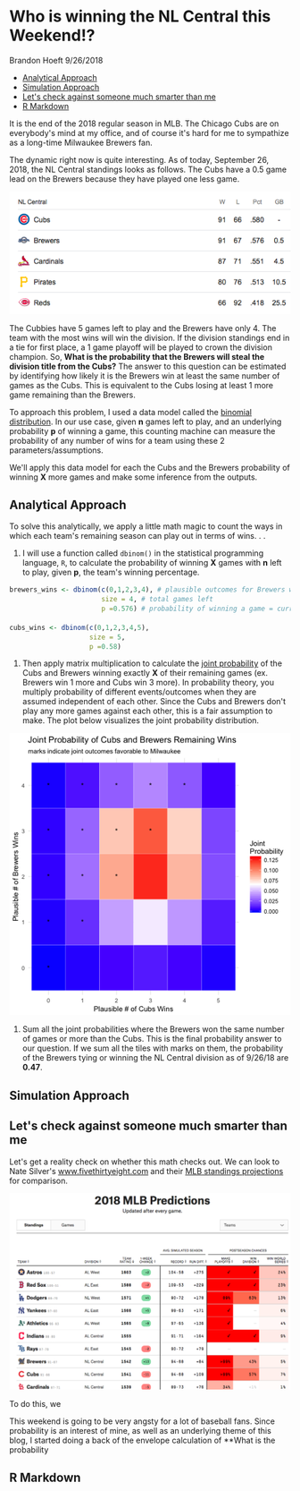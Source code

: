 Who is winning the NL Central this Weekend!?
================
Brandon Hoeft
9/26/2018

-   [Analytical Approach](#analytical-approach)
-   [Simulation Approach](#simulation-approach)
-   [Let's check against someone much smarter than me](#lets-check-against-someone-much-smarter-than-me)
-   [R Markdown](#r-markdown)

It is the end of the 2018 regular season in MLB. The Chicago Cubs are on everybody's mind at my office, and of course it's hard for me to sympathize as a long-time Milwaukee Brewers fan.

The dynamic right now is quite interesting. As of today, September 26, 2018, the NL Central standings looks as follows. The Cubs have a 0.5 game lead on the Brewers because they have played one less game.

![](./images/standings_9_26_2018.png)

The Cubbies have 5 games left to play and the Brewers have only 4. The team with the most wins will win the division. If the division standings end in a tie for first place, a 1 game playoff will be played to crown the division champion. So, **What is the probability that the Brewers will steal the division title from the Cubs?** The answer to this question can be estimated by identifying how likely it is the Brewers win at least the same number of games as the Cubs. This is equivalent to the Cubs losing at least 1 more game remaining than the Brewers.

To approach this problem, I used a data model called the [binomial distribution](https://en.wikipedia.org/wiki/Binomial_distribution). In our use case, given **n** games left to play, and an underlying probability **p** of winning a game, this counting machine can measure the probability of any number of wins for a team using these 2 parameters/assumptions.

We'll apply this data model for each the Cubs and the Brewers probability of winning **X** more games and make some inference from the outputs.

Analytical Approach
-------------------

To solve this analytically, we apply a little math magic to count the ways in which each team's remaining season can play out in terms of wins. . .

1.  I will use a function called `dbinom()` in the statistical programming language, `R`, to calculate the probability of winning **X** games with **n** left to play, given **p**, the team's winning percentage.

``` r
brewers_wins <- dbinom(c(0,1,2,3,4), # plausible outcomes for Brewers wins
                       size = 4, # total games left
                       p =0.576) # probability of winning a game = current win %

cubs_wins <- dbinom(c(0,1,2,3,4,5),
                    size = 5, 
                    p =0.58)
```

1.  Then apply matrix multiplication to calculate the [joint probability](http://www.statisticshowto.com/joint-probability-distribution/) of the Cubs and Brewers winning exactly **X** of their remaining games (ex. Brewers win 1 more and Cubs win 3 more). In probability theory, you multiply probability of different events/outcomes when they are assumed independent of each other. Since the Cubs and Brewers don't play any more games against each other, this is a fair assumption to make. The plot below visualizes the joint probability distribution.

![](who_is_winning_the_nl_central_files/figure-markdown_github/unnamed-chunk-3-1.png)

1.  Sum all the joint probabilities where the Brewers won the same number of games or more than the Cubs. This is the final probability answer to our question. If we sum all the tiles with marks on them, the probability of the Brewers tying or winning the NL Central division as of 9/26/18 are **0.47**.

Simulation Approach
-------------------

Let's check against someone much smarter than me
------------------------------------------------

Let's get a reality check on whether this math checks out. We can look to Nate Silver's www.fivethirtyeight.com and their [MLB standings projections](https://projects.fivethirtyeight.com/2018-mlb-predictions/?ex_cid=rrpromo) for comparison.

![](./images/538_mlb_projections_9_26_2018.png)

To do this, we

This weekend is going to be very angsty for a lot of baseball fans. Since probability is an interest of mine, as well as an underlying theme of this blog, I started doing a back of the envelope calculation of \*\*What is the probability

R Markdown
----------
